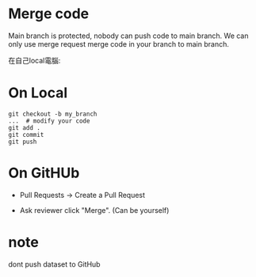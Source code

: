 # Merge code
Main branch is protected, nobody can push code to main branch.
We can only use merge request merge code in your branch to main branch.

在自己local電腦:
# On Local
```
git checkout -b my_branch
...  # modify your code
git add .
git commit
git push
```

# On GitHUb
 
* Pull Requests -> Create a Pull Request

* Ask reviewer click "Merge". (Can be yourself)

# note
dont push dataset to GitHub